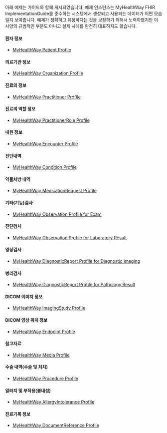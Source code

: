 아래 예제는 가이드와 함께 게시되었습니다.
예제 인스턴스는 MyHealthWay FHIR ImplementationGuide를 준수하는 시스템에서 생성되고 사용되는 데이터가 어떤 모습일지 보여줍니다. 예제가 정확하고 유용하다는 것을 보장하기 위해서 노력하였지만 이 사양의 규범적인 부분도 아니고 실제 사례를 완전히 대표하지도 않습니다.

#### 환자 정보

- [MyHealthWay Patient Profile](Patient-MyHealthWayPatientExample.html)

#### 의료기관 정보

- [MyHealthWay Organization Profile](Organization-MyHealthWayOrganizationExample.html)

#### 진료의 정보

- [MyHealthWay Practitioner Profile](Practitioner-MyHealthWayPractitionerExample.html)

#### 진료의 역할 정보

- [MyHealthWay PractitionerRole Profile](PractitionerRole-MyHealthWayPractitionerRoleExample.html)

#### 내원 정보

- [MyHealthWay Encounter Profile](Encounter-MyHealthWayEncounterExample.html)

#### 진단내역

- [MyHealthWay Condition Profile](Condition-MyHealthwayConditionExample.html)

#### 약물처방 내역

- [MyHealthWay MedicationRequest Profile](MedicationRequest-MyHealthWayMedicationRequestExample.html)

#### 기타(기능)검사

- [MyHealthWay Observation Profile for Exam](Observation-MyHealthWayObservationExamExample.html)

#### 진단검사

- [MyHealthWay Observation Profile for Laboratory Result](Observation-MyHealthWayObservationLaboratoryExample.html)

#### 영상검사

- [MyHealthWay DiagnosticReport Profile for Diagnostic Imaging](DiagnosticReport-MyHealthWayDiagnosticReportImagingExample.html)

#### 병리검사

- [MyHealthWay DiagnosticReport Profile for Pathology Result](DiagnosticReport-MyHealthWayDiagnosticReportPathologyExample.html)

#### DICOM 이미지 정보

- [MyHealthWay ImagingStudy Profile](ImagingStudy-MyHealthWayImagingStudyExample.html)

#### DICOM 영상 위치 정보

- [MyHealthWay Endpoint Profile](Endpoint-MyHealthWayEndpointExample.html)

#### 참고자료

- [MyHealthWay Media Profile](Media-MyHealthWayMediaExample.html)

#### 수술 내역(수술 및 처치)

- [MyHealthWay Procedure Profile](Procedure-MyHealthWayProcedureExample.html)

#### 알러지 및 부작용(불내성)

- [MyHealthWay AllergyIntolerance Profile](AllergyIntolerance-MyHealthWayAllergyIntoleranceExample.html)

#### 진료기록 정보

- [MyHealthWay DocumentReference Profile](DocumentReference-MyHealthWayDocumentReferenceExample.html)